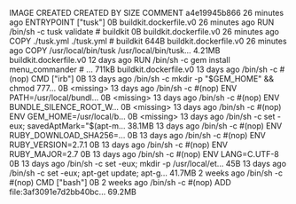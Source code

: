 IMAGE CREATED CREATED BY SIZE COMMENT
a4e19945b866 26 minutes ago ENTRYPOINT ["tusk"] 0B buildkit.dockerfile.v0
<missing> 26 minutes ago RUN /bin/sh -c tusk validate # buildkit 0B buildkit.dockerfile.v0
<missing> 26 minutes ago COPY ./tusk.yml ./tusk.yml # buildkit 644B buildkit.dockerfile.v0
<missing> 26 minutes ago COPY /usr/local/bin/tusk /usr/local/bin/tusk… 4.21MB buildkit.dockerfile.v0
<missing> 12 days ago RUN /bin/sh -c gem install menu_commander # … 711kB buildkit.dockerfile.v0
<missing> 13 days ago /bin/sh -c #(nop) CMD ["irb"] 0B
<missing> 13 days ago /bin/sh -c mkdir -p "$GEM_HOME" && chmod 777…   0B
<missing>           13 days ago         /bin/sh -c #(nop)  ENV PATH=/usr/local/bundl…   0B
<missing>           13 days ago         /bin/sh -c #(nop)  ENV BUNDLE_SILENCE_ROOT_W…   0B
<missing>           13 days ago         /bin/sh -c #(nop)  ENV GEM_HOME=/usr/local/b…   0B
<missing>           13 days ago         /bin/sh -c set -eux;   savedAptMark="$(apt-m… 38.1MB
<missing> 13 days ago /bin/sh -c #(nop) ENV RUBY_DOWNLOAD_SHA256=… 0B
<missing> 13 days ago /bin/sh -c #(nop) ENV RUBY_VERSION=2.7.1 0B
<missing> 13 days ago /bin/sh -c #(nop) ENV RUBY_MAJOR=2.7 0B
<missing> 13 days ago /bin/sh -c #(nop) ENV LANG=C.UTF-8 0B
<missing> 13 days ago /bin/sh -c set -eux; mkdir -p /usr/local/et… 45B
<missing> 13 days ago /bin/sh -c set -eux; apt-get update; apt-g… 41.7MB
<missing> 2 weeks ago /bin/sh -c #(nop) CMD ["bash"] 0B
<missing> 2 weeks ago /bin/sh -c #(nop) ADD file:3af3091e7d2bb40bc… 69.2MB
